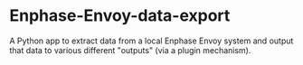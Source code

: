 # Enphase-Envoy-data-export

A Python app to extract data from a local Enphase Envoy system and output that data to various different "outputs" (via a plugin mechanism).